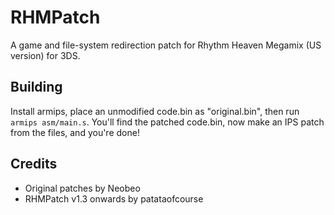 # RHMPatch
A game and file-system redirection patch for Rhythm Heaven Megamix (US version) for 3DS.

## Building
Install armips, place an unmodified code.bin as "original.bin", then run `armips asm/main.s`. You'll find the patched code.bin, now make an IPS patch from the files, and you're done!

## Credits
- Original patches by Neobeo
- RHMPatch v1.3 onwards by patataofcourse
